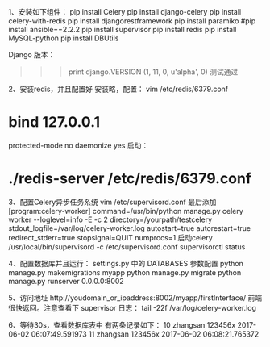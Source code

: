 1、安装如下组件：
pip install Celery
pip install django-celery
pip install celery-with-redis
pip install djangorestframework
pip install paramiko
#pip install ansible==2.2.2
pip install supervisor
pip install redis
pip install MySQL-python
pip install DBUtils

Django 版本：
>>> print django.VERSION
(1, 11, 0, u'alpha', 0)
测试通过


2、安装redis，并且配置好
安装略，配置：
vim /etc/redis/6379.conf
# bind 127.0.0.1
protected-mode no
daemonize yes
启动：
# ./redis-server /etc/redis/6379.conf

3、配置Celery异步任务系统
vim /etc/supervisord.conf
最后添加
[program:celery-worker]
command=/usr/bin/python manage.py celery worker --loglevel=info -E -c 2
directory=/yourpath/testcelery
stdout_logfile=/var/log/celery-worker.log
autostart=true
autorestart=true
redirect_stderr=true
stopsignal=QUIT
numprocs=1
启动celery
/usr/local/bin/supervisord -c /etc/supervisord.conf
supervisorctl status



4、配置数据库并且运行：
settings.py 中的 DATABASES 参数配置
python manage.py makemigrations myapp
python manage.py migrate
python manage.py runserver 0.0.0.0:8002

5、访问地址
http://youdomain_or_ipaddress:8002/myapp/firstInterface/
前端很快返回。注意查看下 supervisor 日志：
tail -22f /var/log/celery-worker.log

6、等待30s，查看数据库表中
有两条记录如下：
10	zhangsan	123456x	2017-06-02 06:07:49.591973
11	zhangsan	123456x	2017-06-02 06:08:21.765372











